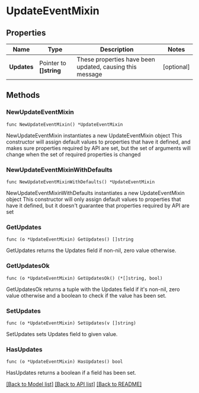 # UpdateEventMixin

## Properties

Name | Type | Description | Notes
------------ | ------------- | ------------- | -------------
**Updates** | Pointer to **[]string** | These properties have been updated, causing this message  | [optional] 

## Methods

### NewUpdateEventMixin

`func NewUpdateEventMixin() *UpdateEventMixin`

NewUpdateEventMixin instantiates a new UpdateEventMixin object
This constructor will assign default values to properties that have it defined,
and makes sure properties required by API are set, but the set of arguments
will change when the set of required properties is changed

### NewUpdateEventMixinWithDefaults

`func NewUpdateEventMixinWithDefaults() *UpdateEventMixin`

NewUpdateEventMixinWithDefaults instantiates a new UpdateEventMixin object
This constructor will only assign default values to properties that have it defined,
but it doesn't guarantee that properties required by API are set

### GetUpdates

`func (o *UpdateEventMixin) GetUpdates() []string`

GetUpdates returns the Updates field if non-nil, zero value otherwise.

### GetUpdatesOk

`func (o *UpdateEventMixin) GetUpdatesOk() (*[]string, bool)`

GetUpdatesOk returns a tuple with the Updates field if it's non-nil, zero value otherwise
and a boolean to check if the value has been set.

### SetUpdates

`func (o *UpdateEventMixin) SetUpdates(v []string)`

SetUpdates sets Updates field to given value.

### HasUpdates

`func (o *UpdateEventMixin) HasUpdates() bool`

HasUpdates returns a boolean if a field has been set.


[[Back to Model list]](../README.md#documentation-for-models) [[Back to API list]](../README.md#documentation-for-api-endpoints) [[Back to README]](../README.md)



